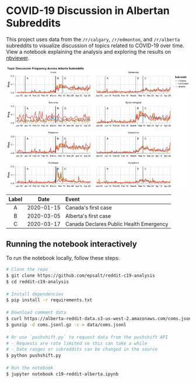 # COVID-19 Discussion in Albertan Subreddits

This project uses data from the `/r/calgary`, `/r/edmonton`, and
`/r/alberta` subreddits to visualize discussion of topics related to
COVID-19 over time. View a notebook explaining the analysis and
exploring the results on [nbviewer][notebook].

![COVID-19 discussion across albertan subreddits][chart]

| Label | Date      | Event                                   |
|:-----:|:---------:|:----------------------------------------|
| A     |2020-01-15 | Canada's first case                     |
| B     |2020-03-05 | Alberta's first case                    |
| C     |2020-03-17 | Canada Declares Public Health Emergency |

## Running the notebook interactively

To run the notebook locally, follow these steps:

```bash
# Clone the repo
$ git clone https://github.com/epsalt/reddit-c19-analysis
$ cd reddit-c19-analysis

# Install dependencies
$ pip install -r requirements.txt

# Download comment data
$ curl https://alberta-reddit-data.s3-us-west-2.amazonaws.com/coms.jsonl.gz -o coms.jsonl.gz
$ gunzip -d coms.jsonl.gz -c > data/coms.jsonl

# Or use `pushshift.py` to request data from the pushshift API 
# - Requests are rate limited so this can take a while
# - Date ranges or subreddits can be changed in the source
$ python pushshift.py

# Run the notebook
$ jupyter notebook c19-reddit-alberta.ipynb
```

[chart]: assets/chart.png
[notebook]: https://nbviewer.jupyter.org/github/epsalt/reddit-c19-analysis/blob/master/c19-reddit-alberta.ipynb
